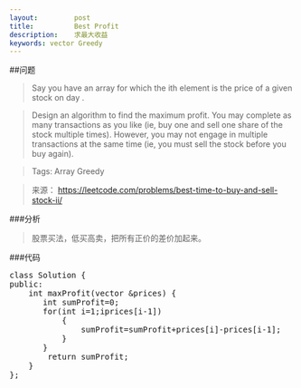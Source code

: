 ```yaml
---
layout:         post
title:          Best Profit
description:    求最大收益
keywords: vector Greedy
---
```

##问题
>   Say you have an array for which the ith element is the price of a given stock on day .

> Design an algorithm to find the maximum profit. You may complete as many transactions as you like (ie, buy one and sell one share of the stock multiple times). However, you may not engage in multiple transactions at the same time (ie, you must sell the stock before you buy again).

> Tags: Array Greedy

>来源： <https://leetcode.com/problems/best-time-to-buy-and-sell-stock-ii/>

###分析
> 股票买法，低买高卖，把所有正价的差价加起来。

###代码
<pre name="colorcode" class="js">
class Solution {
public:
    int maxProfit(vector<int> &prices) {
       int sumProfit=0;
       for(int i=1;i<prices.size();++i)
       {
           if(prices[i]>prices[i-1])
           {
               sumProfit=sumProfit+prices[i]-prices[i-1];
           }
       }
        return sumProfit;  
    }
}; 
</pre>
